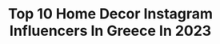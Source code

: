 ---
title: Top 10 Home Decor Instagram Influencers In Greece In 2023
description: >-
  Find top home decor Instagram influencers in Greece in 2023. Most popular hashtags: #homedecor #greece #travel #summer.
platform: Instagram
hits: 30
text_top: Identify the best Instagram influencers on inBeat.
text_bottom: Our platform holds 30 Instagram influencers like this in Greece for you to work with.
profiles:
  - username: "fanellas"
    fullname: >-
      Fanis Pavlopoulos
    bio: >-
      Athens based | Actor & Snapper @fanellas.on.set @luna.the.victorian
    location: "Greece"
    followers: 148281
    engagement: 122
    commentsToLikes: 0.041764
    id: ck6uakq7543v80j71dwwsnag3
    verified: false
    hashtags: "#landscapephotography, #visitgreece, #earthofficial, #architecture"
  - username: "esrahomeblog"
    fullname: >-
      𝓔𝓼𝓻𝓪 𝓟𝓮𝓵𝓽𝓮 🌾
    bio: >-
      ▪️мү нσмε ▪️cσғғεε ℓσvεя ▪️26sιη∂α ∂υвℓε αηηε . .
    location: "Greece"
    followers: 13435
    engagement: 242
    commentsToLikes: 0.026738
    id: ck8tbs3idwwrj0j78zlszb9o0
    verified: false
    hashtags: "#homedesign, #instafollowers, #happyhomes, #instafollow"
  - username: "archi_memes7"
    fullname: >-
      #archimemes7
    bio: >-
      
    location: "Greece"
    followers: 11009
    engagement: 767
    commentsToLikes: 0.008225
    id: ck9wfjxz8p61s0j78ztyquypa
    verified: false
    hashtags: "#homedecor, #comingsoon, #architecture, #design"
  - username: "lorenianna"
    fullname: >-
      Anna_Loreni
    bio: >-
      🇦🇱 🇬🇷 🇦🇪 -Sales Director @maisonlgh -Founder @selling_dubai_2022
    location: "Greece"
    followers: 140230
    engagement: 117
    commentsToLikes: 0.026476
    id: ck5zlqi98l7760i14lzkrktjf
    verified: false
    hashtags: "#friends, #apparel, #women, #lorenianna"
  - username: "sophie_xyla"
    fullname: >-
      𝑺𝒐𝒑𝒉𝒊𝒆 𝑿𝒚𝒍𝒂
    bio: >-
      🌙| ɪɢʙʟᴏɢɢᴇʀ•ʙᴇᴀᴜᴛʏ•ғᴀsʜɪᴏɴ•ʟɪғᴇsᴛʏʟᴇ 📍| ᴄʜɪᴏꜱ, ɢʀᴇᴇᴄᴇ ♥️| 🐶🎵✈️🌊🍷🍣 🎓| ᴍsᴄ ᴇᴅᴜᴄᴀᴛɪᴏɴᴀʟ ᴘsʏᴄʜᴏʟᴏɢʏ
    location: "Greece"
    followers: 28115
    engagement: 422
    commentsToLikes: 0.636102
    id: ckap2l6eyzbg90i782ti0459z
    verified: false
    hashtags: "#gift, #dailypost, #giveaway, #jewellery"
  - username: "ira_pgr_"
    fullname: >-
      •ɪ ʀ ᴀ ᴘ ɢ ʀ•
    bio: >-
      ° 90𝑠 𝘤𝘪𝘯𝘯𝘢𝘮𝘰𝘯 𝘨𝘪𝘳𝘭 𝑓𝑟𝑜𝑚 𝐺𝑟𝑒𝑒𝑐𝑒 ° 𝘭𝘢𝘳𝘮𝘦𝘴 𝘦𝘵 𝘱𝘰𝘪𝘯𝘨𝘴 𝘴𝘶𝘳 𝘭𝘦𝘴 𝘮𝘶𝘳𝘴🥀 𝘴𝘵𝘶𝘥𝘺𝘪𝘯𝘨 sign language & l𝑒𝑔𝑎𝑙 @univ_sorbonneparisnord
    location: "Greece"
    followers: 48916
    engagement: 332
    commentsToLikes: 0.048476
    id: ck5hrvfdcvjoj0i110fxd9bep
    verified: false
    hashtags: "#instagood, #fashionstyle, #europe, #summer"
  - username: "elena_hristopoulou"
    fullname: >-
      Elena Christopoulou
    bio: >-
      Artist Manager Founder @eclecticsoiree_
    location: "Greece"
    followers: 327369
    engagement: 381
    commentsToLikes: 0.016026
    id: ck5c6cvpo56el0i11rl3xga1j
    verified: false
    hashtags: "#love, #life, #style, #eclecticsoiree"
  - username: "nikolas_grk"
    fullname: >-
      Nikolas K.
    bio: >-
      2️⃣5️⃣ years old Medical student 👨🏽‍🔬 Greek 🇬🇷
    location: "Greece"
    followers: 20225
    engagement: 815
    commentsToLikes: 0.028334
    id: ck5hd0fj1kut40i11xfcnpjdu
    verified: false
    hashtags: "#2020, #barefeet, #beardedhomo, #gay"
  - username: "lefteris_tzi"
    fullname: >-
      Ｌｅｆｔｅｒｉｓ Ｔｚｉｄｒｉｓ
    bio: >-
      My personal profile @lefteris_tzid
    location: "Greece"
    followers: 11188
    engagement: 1390
    commentsToLikes: 0.014031
    id: ck6udw2isnftf0j71bnwep4ta
    verified: false
    hashtags: "#skg, #minimal, #bnwsouls, #transfer"
  - username: "danae_panayiotou"
    fullname: >-
      Danae
    bio: >-
      🇿🇼+🇨🇾 LLB Graduate 👩🏽‍🎓 Owner of @for_panda_dreams 🐼 YouTube Videos: ⬇️
    location: "Greece"
    followers: 13796
    engagement: 1048
    commentsToLikes: 0.018693
    id: ck0txbggfilvi0i19zs1x0wy2
    verified: false
    hashtags: "#sunshine, #notino, #christmas, #cyprus"
---